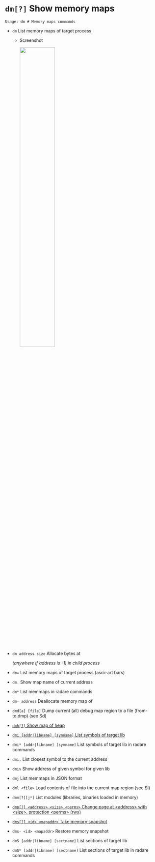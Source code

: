 <!-- TITLE: dm -->

#  `dm[?]` Show memory maps


```text
Usage: dm # Memory maps commands
```


- `dm` List memory maps of target process
  - Screenshot

    <img src="/uploads/small-d/dm.png" width="50%">

- `dm address size` Allocate <size> bytes at <address> (anywhere if address is -1) in child process
- `dm=` List memory maps of target process (ascii-art bars)
- `dm.` Show map name of current address
- `dm*` List memmaps in radare commands
- `dm- address` Deallocate memory map of <address>
- `dmd[a] [file]` Dump current (all) debug map region to a file (from-to.dmp) (see Sd)

- [ `dmh[?]` Show map of heap](/options/d/dm/dmh)

- [ `dmi [addr|libname] [symname]` List symbols of target lib](/options/d/dm/dmi)

- `dmi* [addr|libname] [symname]` List symbols of target lib in radare commands
- `dmi.` List closest symbol to the current address
- `dmiv` Show address of given symbol for given lib
- `dmj` List memmaps in JSON format
- `dml <file>` Load contents of file into the current map region (see Sl)
- `dmm[?][j*]` List modules (libraries, binaries loaded in memory)

- [ `dmp[?] <address> <size> <perms>` Change page at \<address\> with \<size\>, protection \<perms\> (rwx)](/options/d/dm/dmp)

- [ `dms[?] <id> <mapaddr>` Take memory snapshot](/options/d/dm/dms)

- `dms- <id> <mapaddr>` Restore memory snapshot
- `dmS [addr|libname] [sectname]` List sections of target lib
- `dmS* [addr|libname] [sectname]` List sections of target lib in radare commands

<p hidden>dm dm. dm* dm- dmd dmh dmi dmi. dmiv dmj dml dmm dmp dms dms- dmS dmS*</p>